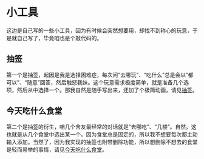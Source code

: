 # 小工具

这边是自己写的一些小工具，因为有时候会突然想要用，却找不到称心的玩意，于是就自己写了，毕竟咱也是个敲代码的。

## 抽签

第一个是抽签，起因是我是选择困难症，每次问“去哪玩”、“吃什么”总是会以“都可以”、“随意”回答，然后触怒我妹。这个玩意需求极度简单，就是准备几个选项，然后从中选择一个。那我自然是随手写出来，还加了个极简动画，请见[抽签](draw.md)。

## 今天吃什么食堂

第二个是抽签的衍生，咱几个舍友最经常的对话就是“去哪吃”、“几楼”。自然，这也就是从几个食堂中选出某一个。因为食堂总是固定的，所以我不想要每次都主动输入添加。当然了，因为我实现的抽签也附带删除功能，所以想删除不想去的食堂是轻而易举的事情，请见[今天吃什么食堂](canteen.md)。